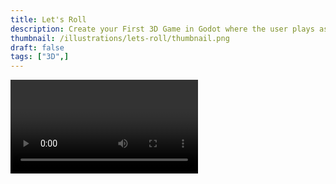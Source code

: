 ```yaml
---
title: Let's Roll
description: Create your First 3D Game in Godot where the user plays as a bouncing ball.
thumbnail: /illustrations/lets-roll/thumbnail.png
draft: false
tags: ["3D",]
---
```


<Video className="post-header" url="https://www.youtube.com/watch?v=_7riD3FaZgI" />

# Let's Roll - Create your First 3D Game in Godot
In this tutorial I will walk you through creating your first 3D game in Godot.

(you can try playing it in browser [here](https://gotm.io/godotacademy/lets-roll)).

## Prerequisites
- You need to understand the [fundamentals of programming](https://www.youtube.com/watch?v=UcdwP1Q2UlU) (if/else, class, function, etc).
- You need to be familiar with [Godot UI](https://docs.godotengine.org/en/stable/getting_started/step_by_step/intro_to_the_editor_interface.html) and some basic concepts like [scenes and nodes](https://docs.godotengine.org/en/stable/getting_started/step_by_step/scenes_and_nodes.html). You need to be able to create and save scenes, add nodes, edit node settings, connect [signals](https://docs.godotengine.org/en/stable/getting_started/step_by_step/signals.html).

If you get confused at any point, just ask questions in our [discord server](https://discord.gg/Wbzuk2JP8Y) or in the [reddit comments](https://www.reddit.com/r/godot/comments/pv11sp/i_wrote_my_first_godot_tutorial_about_making_a/).

## Download Project Files
First, download the project files:
- `lets-roll-assets.zip` contains the initial assets you need to build the game (models for the ball and the level). <!-- To learn how to build them yourself, see the bonus blender tutorial [here](/files/lets-roll/lets-roll-assets.zip). -->
- `lets-roll-final.zip` contains the completed project you can use as reference if you get stuck at any point.
<Downloads>
{{ name: "lets-roll-assets.zip", url: "/files/lets-roll/lets-roll-assets.zip"}}
{{ name: "lets-roll-final.zip", url: "/files/lets-roll/lets-roll-final.zip"}}
</Downloads>

## Create a New Project and Import the Assets
Create a new project:

![](/illustrations/lets-roll/01-create-new-project.png)

Unpack the zip file with the assets, and drag them into the project folder.

![](/illustrations/lets-roll/02-copy-assets.png)

## Creating the Level Geometry

### Convert Block Models into Mesh Library

Open `res://assets/models/blocks.gltf` file. This file was exported from Blender, it contains the block models we will use to build our level. The `.gltf` file itself is not editable in Godot, so when you double click on the file, choose "New Inherited" - that will create a new Godot scene (in the `.tscn` format) which we can actually edit. Save the newly created scene as `res://assets/models/blocks.tscn`

![](/illustrations/lets-roll/03-blocks-tscn.png)

Our goal is to be able to conveniently build game levels out of these blocks. To accomplish that will will use the [GridMap](https://docs.godotengine.org/en/stable/classes/class_gridmap.html#class-gridmap) node - it will help us to place these blocks into the level quickly and interactively. 

To be able to use the block models in `GridMap`, we need to convert them into "Mesh Library". That's very simple - click `Scene > Convert To > MeshLibrary...` and save it as `res://assets/models/blocks.meshlib`:

![](/illustrations/lets-roll/04-convert-to-meshlib.png)

### Building the Level

Our next step is to use these blocks to build the first level for our game. In the `FileSystem` panel create a new folder called "Environment", create a new 3D Scene, name it "Level01", and save it in the Environment folder:

<img className="narrow" src="/illustrations/lets-roll/05-create-level-scene.png"/>

Add a `GridMap` node, and drag the `res://assets/models/blocks.meshlib` file we've created in the previous section into the `MeshLibrary` property:

![](/illustrations/lets-roll/06-gridmap-meshlib-settings.png)

Make sure to change the `Cell` settings to the onces you see in the screenshot:
- Set the Cell Size to 4x4x4 (to make the size of the cell match the size of our block models)
- Un-check CenterX, CenterY, and CenterZ (we don't need our blocks to be automatically centered).

Now you can select the blocks from the list of meshes in the GridMap panel, and build a level out of them:

![](/illustrations/lets-roll/07-building-a-level.png)

- Select the block from the panel and click LMB to place it into the level.
- Use `Q` and `E` to lower or raise the construction grid.
- Use `A`, `S`, `D`, `W` buttons to rotate the blocks however you want (You'll be mostly using `S` button to rotate the blocks around the Y axis).
- Right click removes the block.

Now we have made a level our ball can roll around in!

## Create the Ball
Now it's time to make the ball that is going to roll around the level and jump as the player controls it.

### Setting up the Ball scene
In this section, our goal will be to create the scene for the Ball that can be controlled by the player. It will look like this:

![](/illustrations/lets-roll/08-ball-scene.png)

Ball is a `RigidBody` node (which means that Godot will automatically calculate and apply physics to it, making the ball bounce and roll). It has a spherical collision shape, and a `Camera` attached to it (that's the camera the player will look at the scene through). We also have a "FloorCheck" raycast which points towards the floor - we will use it to determine whether the ball is currently on the floor and allowed to jump.

Create a new scene with `RigidBody` node as its root:

![](/illustrations/lets-roll/08.1-new-rigid-body.png)

Rename the node as "Ball", and save it to `res://Player/Ball.tscn`

From the assets folder drag the `pixar-ball.obj` model onto the scene and reset its `Transform` to zero, to place it into the center of the scene.

Assign a new material to the `pixar-ball` node:

<!-- <img className="narrow" src="/illustrations/lets-roll/09-assign-ball-material.png"/> -->

From the `res://assets/textures` folder drag the `pixar-ball.png` texture into the material's albedo texture slot:

<!-- <img className="narrow" src="/illustrations/lets-roll/10-assign-ball-texture.png"/> -->


Set the material's `roughness` to 0.4, which will add a nice highlight to the ball making it shinier.

Add a new `CollisionShape` node under the `Ball` node, and under `Shape` property create `New Sphere Shape`:

![](/illustrations/lets-roll/10.1-add-collision-shape.png)

CollisionShape represents a simplified shape of the Ball model, Godot uses it when it simulates the physics to allow our ball to actually interact with other physics objects (bounce off the floor for example).

### Adding Camera Rig

Now we want to have a camera attached to the Ball, so that as the ball moves, the camera moves along with it.

Create a new `Position3D` node under the "Ball", and name it "CameraRig". Underneath the "CameraRig" add a `Camera` node:

![](/illustrations/lets-roll/11.0-camera-rig.png)

Set Camera's Translation to `(0, 2.85, 3.5)` and Rotation X to `-30`, so that camera is looking at the ball from behind and above:

![](/illustrations/lets-roll/11.1-camera-transform.png)

We need the "CameraRig" node because later on we will write the code that continuously positions "CameraRig" right in the middle of the Ball, so that as the ball moves, camera moves with it. The "Camera" node is positioned relative to the "CameraRig", so that its always looking at the ball from the same distance and angle.

Don't forget to save the scene, then add it to the `Level01` scene (by clicking on the link icon in the Scene panel). Lift the Ball 1 unit up on the Y axis, so that it's resting on the floor. Now if you run the game, you will see the Ball in the middle of our level:

![](/illustrations/lets-roll/12-ball-and-level-set-up.png)


### Movement code
Now we're finally ready to do the exciting part - let's make the ball move!

First, let's set up the keys the player can press to move the ball. Go to `Project > Project Settings > Input Map`, and add the following keys:

![](/illustrations/lets-roll/13-input-map.png)

Attach a new script to the the Ball (`res://Player/Ball.gd`):

![](/illustrations/lets-roll/13.1-attach-ball-script.png)

Add the following code:

```gdscript {1-5}
extends RigidBody

var rolling_force = 40

func _ready():
  # Camera is parented to the Ball, but we don't want it to rotate
  # along with the Ball. This line of code tells Godot to ignore the Ball's 
  # transformations, it will be as if the CameraRig is parented to Level01
  $CameraRig.set_as_toplevel(true)

func _physics_process(delta):
  # Move the ball in response to player pressing the buttons.
  # When the button is pressed, we increase the angular velocity 
  # of the RigidBody in the corresponding dierction, making the ball spin.
  # The rest is handled by the physics engine, when the ball spins - it rolls.
  if Input.is_action_pressed("forward"):
    angular_velocity.x -= rolling_force*delta
  elif Input.is_action_pressed("back"):
    angular_velocity.x += rolling_force*delta
  if Input.is_action_pressed("left"):
    angular_velocity.z += rolling_force*delta
  elif Input.is_action_pressed("right"):
    angular_velocity.z -= rolling_force*delta
```

Now if you run the game, the ball is going to move in response to you pressing the buttons, but currently the camera stays in place (because we set it as top level, telling Godot to treat it as if it wasn't parented to the Ball). To move the camera along with the ball, add the following lines of code:

```gdscript {9-13}
extends RigidBody

var rolling_force = 40

func _ready():
	$CameraRig.set_as_toplevel(true)
  
func _physics_process(delta):
	# Move the camera along with the ball
	$CameraRig.global_transform.origin = lerp(
		$CameraRig.global_transform.origin, 
		global_transform.origin, 0.1
	)

	if Input.is_action_pressed("forward"):
		angular_velocity.x -= rolling_force*delta
	elif Input.is_action_pressed("back"):
		angular_velocity.x += rolling_force*delta
	if Input.is_action_pressed("left"):
		angular_velocity.z += rolling_force*delta
	elif Input.is_action_pressed("right"):
		angular_velocity.z -= rolling_force*delta

```

We're setting CameraRig's global position to be equal to Ball's global translation (`global_transform.origin`). [lerp](https://docs.godotengine.org/en/3.2/classes/class_@gdscript.html#class-gdscript-method-lerp) stands for linear interpolation, it will make it so that the camera position follows the ball smoothly instead of instantaneously, so if the ball suddenly jumps up, it will take the camera a few frames to catch up with it.

### Jump Functionality
Now let's add the jumping functionality. In the Ball scene, add a `RayCast` node, rename it to "FloorCheck", and set its properties like so:

![](/illustrations/lets-roll/14-raycast-settings.png)

Imagine the raycast as a small arrow pointing downwards from the center of the Ball, it is just a bit longer than the ball's radius. We can check whether this arrow intersects with the floor, if it does - we know that the Ball is on the ground, and we are able to jump. If it doesn't, we know that the Ball is currently in the air, and we don't want the player to be able to jump when its already in the air.

Here's how the final Ball movement code looks like:

```gdscript
extends RigidBody

var rolling_force = 40

func _ready():
	$CameraRig.set_as_toplevel(true)
	# Make sure FloorCheck raycast doesn't inherit Balls transforms,
	# so that it doesn't rotate as the ball rolls
	$FloorCheck.set_as_toplevel(true)

func _physics_process(delta):
	$CameraRig.global_transform.origin = lerp(
		$CameraRig.global_transform.origin, 
		global_transform.origin, 0.1
	)
	# As the ball moves, move the raycast along with it
	$FloorCheck.global_transform.origin = global_transform.origin

	if Input.is_action_pressed("forward"):
		angular_velocity.x -= rolling_force*delta
	elif Input.is_action_pressed("back"):
		angular_velocity.x += rolling_force*delta
	if Input.is_action_pressed("left"):
		angular_velocity.z += rolling_force*delta
	elif Input.is_action_pressed("right"):
		angular_velocity.z -= rolling_force*delta

	# When the ball is on the floor and the user presses jump button,
	# add impulse moving the ball up.
	if Input.is_action_just_pressed("jump") and $FloorCheck.is_colliding():
		apply_impulse(Vector3(), Vector3.UP*1000)

```

Raycast is parented under the ball, and as the ball is rolling, raycast arrow would rotate along with it. We don't want that, we want it to be constantly pointing downwards, so we use the same trick we used with the camera - we use `set_as_toplevel` to tell Godot to ignore the fact that raycast is parented to the ball, and then in the `_physics_process()` we set raycast's position to always be equal to the ball's global translation, so that it moves along with the ball (but doesn't rotate with it).

`$FloorCheck.is_colliding()` tells us whether the raycast intersects with he floor. If the ball is on the floor and the player has just pressed the jump button, we propel the Ball upwards using `apply_impulse()`.

### Tweaking Ball Physics settings
If you try playing the game now, you'll notice that the ball feels too light and too slippery. We want to modify its physics properties so that the gameplay feels more fun and controllable. Click on the Ball node, assign it a new Physics Material, and modify the settings as follows:

![](/illustrations/lets-roll/15-ball-physics-settings.png)

We make it heavier and increase the friction with the floor to make the Ball easier to control. We add some bounciness to make the ball bounce off the floor and walls, making it more fun and challenging to play.

Also set `Angular > Damp` to `1`, so that ball gradually comes to a halt when we don't press any buttons.

Finally, you want to go to `Project > Project Settings > Physics > 3D` and switch `Physics Engine` to "GodotPhysics". There are two different physics engines in Godot, and I chose this one because the other one doesn't work when you export the game to be playable in the browser.

# Lighting and Render Settings

Now it's time to make our game look pretty. First go to `Project > Project Settings` and set the following settings:

- `Window > Width and Height`: **1024x576**  
  (sets the default game resolution).
- `Window > Stretch > Mode`: **2D**, `Aspect`: **keep**.  
  (makes it possible to resize the game window, and scale the picture according to its size).
- `Rendering > Quality > Msaa`: **4x**.  
  (enables anti-aliasing, which removes the jagged lines at the edges of the objects).
- `Rendering > Quality > Directional Shadow > Size`: **8192**  
  (improves the shadow quality).

Add a new `WorldEnvironment` node to the Level01, create a new environment and set the settings as follows:

![](/illustrations/lets-roll/16-world-environment-settings.png)

WorldEnvironment allows us to change the ambient lighting (which we set to the color of the sky), and add post-processing effects like fog and color correction.

- Custom Color - `#2b79ad`
- Ambient light - `#1eacf1`
- Fog enabled, color - `#6792bd`
- Tonemap - ACES


Add a `DirectionalLight`, it will represent the main light in the scene (the sun). Set:
- Color - `#f8e6cd`
- Energy - 2
- Shadow - Enabled.
- Rotation - `-60, 60, 0`

The final look of the game:

![](/illustrations/lets-roll/17-final-look.png)

## DeathZone
Next, we want to restart the game when the ball rolls off the level. Create a new `Area` node, name it "DeathZone" and save it into `res://Environment/DeathZone.tscn`. Add a collision shape to it, create the BoxShape, make it pretty large (set its extents to `150, 1, 150`), and set it's translation y to `-10` to move it below the ground:

![](/illustrations/lets-roll/18-death-zone.png)

Link this scene into the level (Level01). When the ball falls off the level, it will cross the DeathZone, and we'll know that we need to restart the game.

First, let's attach a new script to the Level01 node, and call this script "Level.gd":

![](/illustrations/lets-roll/18.1-attach-level-script.png)

Note that we're naming this script "Level.gd" not "Level01.gd" - when we have more levels, this script will be attached to them as well.

Now, select the DeathZone node, open the Node panel, and connect the `body_entered` signal of DeathZone to the Level script:
![](/illustrations/lets-roll/18.2-death-zone-connect-signal.png)

Godot will automatically create `_on_DeathZone_body_entered()` function for you, this function will trigger every time our Ball falls down and enters the DeathZone. Now we just need to tell Godot to reload the level as soon as that happens:
```gdscript
func _on_DeathZone_body_entered(body):
	if body.name == "Ball":
		get_tree().reload_current_scene()
```

## VictoryZone and Levels.
Finally, one last thing we want to do is to add levels. As soon as the ball reaches its target, we want to move the player to the next level.

Just like with the DeathZone - create a new `Area` scene, name it "VictoryZone", add a Box collision shape, link it into the Level01, and place it where the Ball's target is:

![](/illustrations/lets-roll/19-victory-zone.png)

And just like with DeathZone, we want to connect the `body_entered` signal from VictoryZone to Level script. As soon as the Ball enters the VictoryZone, we will run a function that moves us to the next level.

Add the following code to the Level.gd script:

```gdscript
var levels = [
	"res://Environment/Level01.tscn",
	"res://Environment/Level02.tscn"
]
export var current_level = 0

func _on_VictoryZone_body_entered(body):
	if body.name == "Ball":
		current_level += 1
		if current_level < levels.size():
			print("Load level", levels[current_level])
			get_tree().change_scene(levels[current_level])
```

Here we have an array of Levels, and as soon as the Ball enters the victory zone, we load the next level.

Now all you need is to make more levels. Save the copy of "Level01" scene as "Level02", and modify it to create a new level. Rename the root node from "Level01" to "Level02", and use the GridMap node to build a new level.

Notice that the root nodes of the levels (Level01, Level02, etc, all the ones that have "Level.gd" script attached to them) have the "Current Level" property in the Inspector panel:

![](/illustrations/lets-roll/20-current-level-variable.png)

That's because the line `export var current_level = 0` exported this variable and made it available in the Inspector panel. Level numbers start at 0, so in Level01 you'll want to set it to 0, in Level02 you'll set it to 1, and so on. That's how our script knows what level we're currently at, and at the line `current_level += 1` it will increase this value by `1`, so that it can take the next level from the list of levels here: `get_tree().change_scene(levels[current_level])`.

You can make as many levels as you want, and add them all to the array of levels.

## Conclusion
I hope you found this tutorial interesting and useful! If you get stuck or confused while following this tutorial, or have any questions - make a post in our [Discord Community](https://discord.gg/Wbzuk2JP8Y), and I'll help you out. 

I'd really appreciate any feedback, it would help me to make the future articles more useful to you. Please leave a [comment](https://www.reddit.com/r/godot/comments/pv11sp/i_wrote_my_first_godot_tutorial_about_making_a/), or feel free to send me an email at `lumenwrites@gmail.com`, or message me on Discord (`lumen#7925`).
